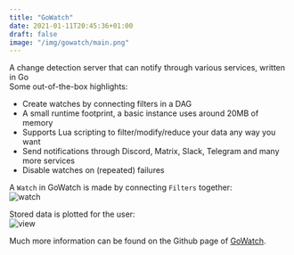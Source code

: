 ```yaml
---
title: "GoWatch"
date: 2021-01-11T20:45:36+01:00
draft: false
image: "/img/gowatch/main.png"
---
```

<!--more-->
A change detection server that can notify through various services, written in Go  
Some out-of-the-box highlights:

- Create watches by connecting filters in a DAG
- A small runtime footprint, a basic instance uses around 20MB of memory
- Supports Lua scripting to filter/modify/reduce your data any way you want
- Send notifications through Discord, Matrix, Slack, Telegram and many more services
- Disable watches on (repeated) failures

A `Watch` in GoWatch is made by connecting `Filters` together:  
![watch](/img/gowatch/watch.png)  

Stored data is plotted for the user:  
![view](/img/gowatch/view.png)

Much more information can be found on the Github page of [GoWatch](https://github.com/broodjeaap/go-watch).